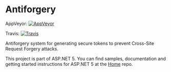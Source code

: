 Antiforgery
===

AppVeyor: [![AppVeyor](https://ci.appveyor.com/api/projects/status/17l06rulbn328v4k/branch/dev?svg=true)](https://ci.appveyor.com/project/aspnetci/Antiforgery/branch/dev)

Travis:   [![Travis](https://travis-ci.org/aspnet/Antiforgery.svg?branch=dev)](https://travis-ci.org/aspnet/Antiforgery)

Antiforgery system for generating secure tokens to prevent Cross-Site Request Forgery attacks.

This project is part of ASP.NET 5. You can find samples, documentation and getting started instructions for ASP.NET 5 at the [Home](https://github.com/aspnet/home) repo.
